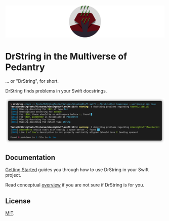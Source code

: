 ![Circular Logo](Documentation/Assets/Logo-Circular-Header.png)

# DrString in the Multiverse of Pedantry

… or "DrString", for short.

DrString finds problems in your Swift docstrings.

![Demo](Documentation/Assets/Demo.png)

## Documentation

[Getting Started][] guides you through how to use DrString in your Swift
project.

Read conceptual [overview][] if you are not sure if DrString is for you.

[Getting Started]: Documentation/GettingStarted.md
[Overview]: Documentation/Overview.md

## License

[MIT](LICENSE.md).

